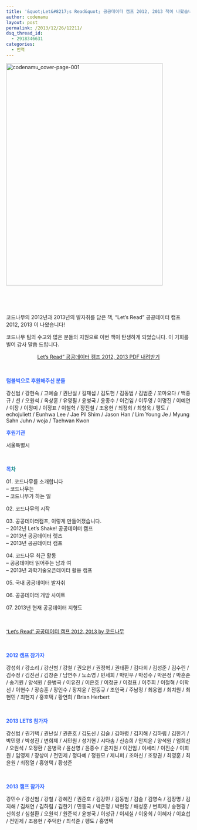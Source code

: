 ```yaml
---
title: '&quot;Let&#8217;s Read&quot; 공공데이터 캠프 2012, 2013 책이 나왔습니다'
author: codenamu
layout: post
permalink: /2013/12/26/12211/
dsq_thread_id:
  - 2918346631
categories:
  - 번역
---
```

[<img class="aligncenter size-full wp-image-12212" src="http://codenamu.org/wp-content/uploads/2013/12/codenamu_cover-page-001.jpg" alt="codenamu_cover-page-001" width="427" height="606" />][1]

&nbsp;

&nbsp;

코드나무의 2012년과 2013년의 발자취를 담은 책, &#8220;Let&#8217;s Read&#8221; 공공데이터 캠프 2012, 2013 이 나왔습니다!

코드나무 팀의 수고와 많은 분들의 지원으로 이번 책이 탄생하게 되었습니다. 이 기회를 빌어 감사 말씀 드립니다.

<p style="text-align: center;">
  <p style="text-align: center;">
    <a title="Let's Read 2012, 2013" href="http://codenamu.org/wp-content/uploads/2015/05/lets-read.pdf">Let’s Read” 공공데이터 캠프 2012, 2013 PDF 내려받기</a>
  </p>
  
  <p>
    &nbsp;
  </p>
  
  <p>
    <span style="color: #3366ff;"><strong>텀블벅으로 후원해주신 분들</strong></span>
  </p>
  
  <p>
    강신범 / 강현숙 / 고예슬 / 권난실 / 길재섭 / 김도헌 / 김동범 / 김범준 / 꼬마요다 / 백종규 / 션 / 오원석 / 옥상훈 / 유영필 / 윤병국 / 윤종수 / 이건임 / 이두영 / 이명진 / 이예연 / 이장 / 이정미 / 이정표 / 이철혁 / 장진철 / 조용현 / 최정희 / 최형욱 / 펭도 / echojuliett / Eunhwa Lee / Jae Pil Shim / Jason Han / Lim Young Je / Myung Sahn Juhn / woja / Taehwan Kwon
  </p>
  
  <p>
    <span style="color: #3366ff;"><strong>후원기관</strong></span>
  </p>
  
  <p>
    서울특별시
  </p>
  
  <p>
    &nbsp;
  </p>
  
  <p>
    <span style="color: #3366ff;"><strong>목</strong><strong style="color: #008080;">차</strong></span>
  </p>
  
  <p>
    01. 코드나무를 소개합니다<br /> &#8211; 코드나무는<br /> &#8211; 코드나무가 하는 일
  </p>
  
  <p>
    02. 코드나무의 시작
  </p>
  
  <p>
    03. 공공데이터캠프, 이렇게 만들어졌습니다.<br /> &#8211; 2012년 Let&#8217;s Shake! 공공데이터 캠프<br /> &#8211; 2013년 공공데이터 렛츠<br /> &#8211; 2013년 공공데이터 캠프
  </p>
  
  <p>
    04. 코드나무 최근 활동<br /> &#8211; 공공데이터 읽어주는 남과 여<br /> &#8211; 2013년 과학기술오픈데이터 활용 캠프
  </p>
  
  <p>
    05. 국내 공공데이터 발자취
  </p>
  
  <p>
    06. 공공데이터 개방 사이트
  </p>
  
  <p>
    07. 2013년 현재 공공데이터 지형도
  </p>
  
  <p>
    &nbsp;
  </p>
  
  <p style="margin: 12px auto 6px auto; font-family: Helvetica,Arial,Sans-serif; font-style: normal; font-variant: normal; font-weight: normal; font-size: 14px; line-height: normal; font-size-adjust: none; font-stretch: normal; -x-system-font: none; display: block;">
    <a style="text-decoration: underline;" title="View &quot;Let&#x27;s Read&quot; 공공데이터 캠프 2012, 2013 by 코드나무 on Scribd" href="http://www.scribd.com/doc/193759776/Let-s-Read-%EA%B3%B5%EA%B3%B5%EB%8D%B0%EC%9D%B4%ED%84%B0-%EC%BA%A0%ED%94%84-2012-2013-by-%EC%BD%94%EB%93%9C%EB%82%98%EB%AC%B4">&#8220;Let&#8217;s Read&#8221; 공공데이터 캠프 2012, 2013 by 코드나무</a>
  </p>
  
  <p>
  </p>
  
  <p>
    &nbsp;
  </p>
  
  <p>
    <strong><span style="color: #3366ff;">2012 캠프 참가자</span></strong>
  </p>
  
  <p>
    강성희 / 강소리 / 강신범 / 강철 / 권오현 / 권정혁 / 권태환 / 김다희 / 김성준 / 김수린 / 김수정 / 김진선 / 김창준 / 남연주 / 노소영 / 민세희 / 박민우 / 박성수 / 박은정 / 박훈준 / 송기원 / 양석원 / 윤병국 / 이유진 / 이은호 / 이정균 / 이정표 / 이주희 / 이철혁 / 이학선 / 이현수 / 장승훈 / 장인수 / 장지윤 / 전동규 / 조인국 / 주남정 / 최웅엽 / 최치원 / 최현민 / 최현지 / 홍호택 / 황연희 / Brian Herbert
  </p>
  
  <p>
    &nbsp;
  </p>
  
  <p>
    <span style="color: #3366ff;"><strong>2013 LETS 참가자</strong></span>
  </p>
  
  <p>
    강신범 / 권기택 / 권난실 / 권준호 / 김도신 / 김슬 / 김아령 / 김지해 / 김하림 / 김한기 / 박민영 / 박성진 / 변희제 / 서민원 / 성기현 / 시다솜 / 신승희 / 안지윤 / 양석원 / 엄희선 / 오원석 / 오정환 / 윤병국 / 윤선영 / 윤종수 / 윤지원 / 이건임 / 이세리 / 이진순 / 이희원 / 임영제 / 장상미 / 전민제 / 정다예 / 정원모 / 제니퍼 / 조아신 / 조항권 / 최영훈 / 최윤원 / 최정열 / 홍영택 / 황성준
  </p>
  
  <p>
    &nbsp;
  </p>
  
  <p>
    <strong><span style="color: #3366ff;">2013 캠프 참가자</span></strong>
  </p>
  
  <p>
    강민수 / 강신범 / 강철 / 강혜진 / 권준호 / 김강민 / 김동범 / 김슬 / 김영숙 / 김장명 / 김지해 / 김채연 / 김하림 / 김한기 / 민동국 / 박은정 / 박현정 / 배성훈 / 변희제 / 송현경 / 신희성 / 심철환 / 오원석 / 원준석 / 윤병국 / 이성규 / 이세실 / 이웅희 / 이혜자 / 이효섭 / 전민제 / 조용현 / 주덕한 / 최석준 / 펭도 / 홍영택
  </p>
  
  <p>
    &nbsp;
  </p>

 [1]: http://codenamu.org/wp-content/uploads/2013/12/codenamu_cover-page-001.jpg